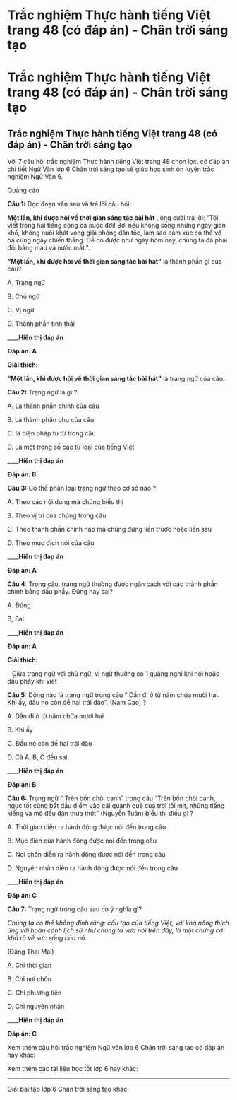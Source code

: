 # Trắc nghiệm Thực hành tiếng Việt trang 48 (có đáp án) - Chân trời sáng tạo

# Trắc nghiệm Thực hành tiếng Việt trang 48 (có đáp án) - Chân trời sáng tạo

## Trắc nghiệm Thực hành tiếng Việt trang 48 (có đáp án) - Chân trời sáng tạo

Với 7 câu hỏi trắc nghiệm Thực hành tiếng Việt trang 48 chọn lọc, có đáp án chi tiết Ngữ Văn lớp 6 Chân trời sáng tạo sẽ giúp học sinh ôn luyện trắc nghiệm Ngữ Văn 6.

Quảng cáo

**Câu 1:** Đọc đoạn văn sau và trả lời câu hỏi:

**Một lần, khi được hỏi về thời gian sáng tác bài hát** , ông cười trả lời: "Tôi viết trong hai tiếng cộng cả cuộc đời! Bởi nếu không sống những ngày gian khổ, không nuôi khát vọng giải phóng dân tộc, làm sao cảm xúc có thể vỡ òa cùng ngày chiến thắng. Dễ có được như ngày hôm nay, chúng ta đã phải đổi bằng máu và nước mắt.".

**“****Một lần, khi được hỏi về thời gian sáng tác bài hát****”** là thành phần gì của câu?

A. Trạng ngữ

B. Chủ ngữ

C. Vị ngữ

D. Thành phần tình thái

____**Hiển thị đáp án**

**Đáp án: A**

**Giải thích:**

**“****Một lần, khi được hỏi về thời gian sáng tác bài hát****”** là trạng ngữ của câu.

**Câu 2:** Trạng ngữ là gì ?

A. Là thành phần chính của câu

B. Là thành phần phụ của câu

C. là biện pháp tu từ trong câu

D. Là một trong số các từ loại của tiếng Việt

____**Hiển thị đáp án**

**Đáp án: B**

**Câu 3:** Có thể phân loại trạng ngữ theo cơ sở nào ?

A. Theo các nội dung mà chúng biểu thị

B. Theo vị trí của chúng trong câu

C. Theo thành phần chính nào mà chúng đứng liền trước hoặc liền sau

D. Theo mục đích nói của câu

____**Hiển thị đáp án**

**Đáp án: A**

**Câu 4:** Trong câu, trạng ngữ thường được ngăn cách với các thành phần chính bằng dấu phẩy. Đúng hay sai?

A. Đúng

B, Sai

____**Hiển thị đáp án**

**Đáp án: A**

**Giải thích:**

\- Giữa trạng ngữ với chủ ngữ, vị ngữ thường có 1 quãng nghỉ khi nói hoặc dấu phẩy khi viết

**Câu 5:** Dòng nào là trạng ngữ trong câu “ Dần đi ở từ năm chửa mười hai. Khi ấy, đầu nó còn để hai trái đào”. (Nam Cao) ?

A. Dần đi ở từ năm chửa mười hai

B. Khi ấy

C. Đầu nó còn để hai trái đào

D. Cả A, B, C đều sai.

____**Hiển thị đáp án**

**Đáp án: B**

**Câu 6:** Trạng ngữ “ Trên bốn chòi canh” trong câu “Trên bốn chòi canh, ngục tốt cũng bắt đầu điểm vào cái quạnh quẽ của trời tối mịt, những tiếng kiểng và mõ đều đặn thưa thớt” (Nguyễn Tuân) biểu thị điều gì ?

A. Thời gian diễn ra hành động được nói đến trong câu

B. Mục đích của hành động được nói đến trong câu

C. Nơi chốn diễn ra hành động được nói đến trong câu

D. Nguyên nhân diễn ra hành động được nói đến trong câu

____**Hiển thị đáp án**

**Đáp án: C**

**Câu 7:** Trạng ngữ trong câu sau có ý nghĩa gì?

_Chúng ta có thể khẳng định rằng: cấu tạo của tiếng Việt, với khả năng thích ứng với hoàn cảnh lịch sử như chúng ta vừa nói trên đây, là một chứng cớ khá rõ về sức sống của nó._

(Đặng Thai Mai)

A. Chỉ thời gian

B. Chỉ nơi chốn

C. Chỉ phương tiện

D. Chỉ nguyên nhân

____**Hiển thị đáp án**

**Đáp án: C**

Xem thêm câu hỏi trắc nghiệm Ngữ văn lớp 6 Chân trời sáng tạo có đáp án hay khác:

Xem thêm các tài liệu học tốt lớp 6 hay khác:

* * *

Giải bài tập lớp 6 Chân trời sáng tạo khác
